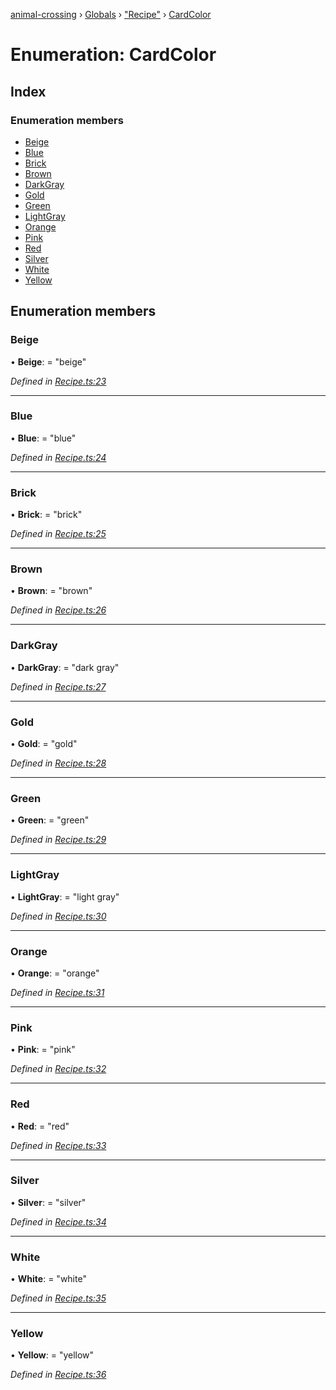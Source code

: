 [animal-crossing](../README.md) › [Globals](../globals.md) › ["Recipe"](../modules/_recipe_.md) › [CardColor](_recipe_.cardcolor.md)

# Enumeration: CardColor

## Index

### Enumeration members

* [Beige](_recipe_.cardcolor.md#beige)
* [Blue](_recipe_.cardcolor.md#blue)
* [Brick](_recipe_.cardcolor.md#brick)
* [Brown](_recipe_.cardcolor.md#brown)
* [DarkGray](_recipe_.cardcolor.md#darkgray)
* [Gold](_recipe_.cardcolor.md#gold)
* [Green](_recipe_.cardcolor.md#green)
* [LightGray](_recipe_.cardcolor.md#lightgray)
* [Orange](_recipe_.cardcolor.md#orange)
* [Pink](_recipe_.cardcolor.md#pink)
* [Red](_recipe_.cardcolor.md#red)
* [Silver](_recipe_.cardcolor.md#silver)
* [White](_recipe_.cardcolor.md#white)
* [Yellow](_recipe_.cardcolor.md#yellow)

## Enumeration members

###  Beige

• **Beige**: = "beige"

*Defined in [Recipe.ts:23](https://github.com/Norviah/animal-crossing/blob/415ee2a/module/types/Recipe.ts#L23)*

___

###  Blue

• **Blue**: = "blue"

*Defined in [Recipe.ts:24](https://github.com/Norviah/animal-crossing/blob/415ee2a/module/types/Recipe.ts#L24)*

___

###  Brick

• **Brick**: = "brick"

*Defined in [Recipe.ts:25](https://github.com/Norviah/animal-crossing/blob/415ee2a/module/types/Recipe.ts#L25)*

___

###  Brown

• **Brown**: = "brown"

*Defined in [Recipe.ts:26](https://github.com/Norviah/animal-crossing/blob/415ee2a/module/types/Recipe.ts#L26)*

___

###  DarkGray

• **DarkGray**: = "dark gray"

*Defined in [Recipe.ts:27](https://github.com/Norviah/animal-crossing/blob/415ee2a/module/types/Recipe.ts#L27)*

___

###  Gold

• **Gold**: = "gold"

*Defined in [Recipe.ts:28](https://github.com/Norviah/animal-crossing/blob/415ee2a/module/types/Recipe.ts#L28)*

___

###  Green

• **Green**: = "green"

*Defined in [Recipe.ts:29](https://github.com/Norviah/animal-crossing/blob/415ee2a/module/types/Recipe.ts#L29)*

___

###  LightGray

• **LightGray**: = "light gray"

*Defined in [Recipe.ts:30](https://github.com/Norviah/animal-crossing/blob/415ee2a/module/types/Recipe.ts#L30)*

___

###  Orange

• **Orange**: = "orange"

*Defined in [Recipe.ts:31](https://github.com/Norviah/animal-crossing/blob/415ee2a/module/types/Recipe.ts#L31)*

___

###  Pink

• **Pink**: = "pink"

*Defined in [Recipe.ts:32](https://github.com/Norviah/animal-crossing/blob/415ee2a/module/types/Recipe.ts#L32)*

___

###  Red

• **Red**: = "red"

*Defined in [Recipe.ts:33](https://github.com/Norviah/animal-crossing/blob/415ee2a/module/types/Recipe.ts#L33)*

___

###  Silver

• **Silver**: = "silver"

*Defined in [Recipe.ts:34](https://github.com/Norviah/animal-crossing/blob/415ee2a/module/types/Recipe.ts#L34)*

___

###  White

• **White**: = "white"

*Defined in [Recipe.ts:35](https://github.com/Norviah/animal-crossing/blob/415ee2a/module/types/Recipe.ts#L35)*

___

###  Yellow

• **Yellow**: = "yellow"

*Defined in [Recipe.ts:36](https://github.com/Norviah/animal-crossing/blob/415ee2a/module/types/Recipe.ts#L36)*
